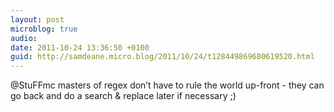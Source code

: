 ```yaml
---
layout: post
microblog: true
audio: 
date: 2011-10-24 13:36:50 +0100
guid: http://samdeane.micro.blog/2011/10/24/t128449869680619520.html
---
```

@StuFFmc masters of regex don’t have to rule the world up-front - they can go back and do a search &amp; replace later if necessary ;)
